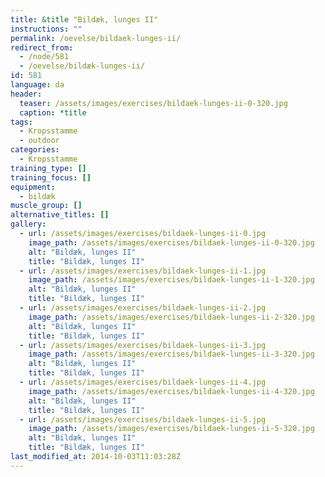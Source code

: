 ```yaml
---
title: &title "Bildæk, lunges II"
instructions: ""
permalink: /oevelse/bildaek-lunges-ii/
redirect_from:
  - /node/581
  - /oevelse/bildæk-lunges-ii/
id: 581
language: da
header:
  teaser: /assets/images/exercises/bildaek-lunges-ii-0-320.jpg
  caption: *title
tags:
  - Kropsstamme
  - outdoor
categories:
  - Kropsstamme
training_type: []
training_focus: []
equipment:
  - bildæk
muscle_group: []
alternative_titles: []
gallery:
  - url: /assets/images/exercises/bildaek-lunges-ii-0.jpg
    image_path: /assets/images/exercises/bildaek-lunges-ii-0-320.jpg
    alt: "Bildæk, lunges II"
    title: "Bildæk, lunges II"
  - url: /assets/images/exercises/bildaek-lunges-ii-1.jpg
    image_path: /assets/images/exercises/bildaek-lunges-ii-1-320.jpg
    alt: "Bildæk, lunges II"
    title: "Bildæk, lunges II"
  - url: /assets/images/exercises/bildaek-lunges-ii-2.jpg
    image_path: /assets/images/exercises/bildaek-lunges-ii-2-320.jpg
    alt: "Bildæk, lunges II"
    title: "Bildæk, lunges II"
  - url: /assets/images/exercises/bildaek-lunges-ii-3.jpg
    image_path: /assets/images/exercises/bildaek-lunges-ii-3-320.jpg
    alt: "Bildæk, lunges II"
    title: "Bildæk, lunges II"
  - url: /assets/images/exercises/bildaek-lunges-ii-4.jpg
    image_path: /assets/images/exercises/bildaek-lunges-ii-4-320.jpg
    alt: "Bildæk, lunges II"
    title: "Bildæk, lunges II"
  - url: /assets/images/exercises/bildaek-lunges-ii-5.jpg
    image_path: /assets/images/exercises/bildaek-lunges-ii-5-320.jpg
    alt: "Bildæk, lunges II"
    title: "Bildæk, lunges II"
last_modified_at: 2014-10-03T11:03:28Z
---
```

